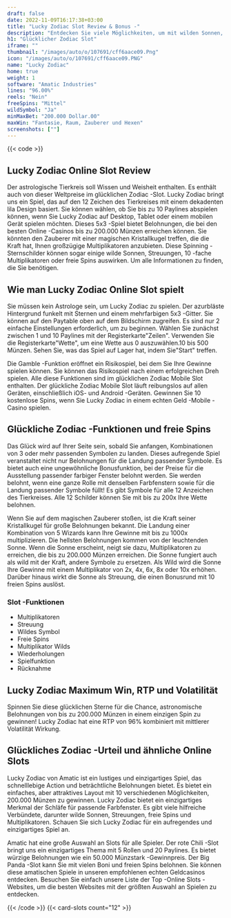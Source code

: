 ```yaml
---
draft: false
date: 2022-11-09T16:17:38+03:00
title: "Lucky Zodiac Slot Review & Bonus -"
description: "Entdecken Sie viele Möglichkeiten, um mit wilden Sonnen, freien Spins und Multiplikatoren im glücklichen Zodiac -Slot von Amatic zu gewinnen! Unsere Bewertung enthüllt alle Details, die Sie benötigen."
h1: "Glücklicher Zodiac Slot"
iframe: ""
thumbnail: "/images/auto/o/107691/cff6aace09.Png"
icon: "/images/auto/o/107691/cff6aace09.PNG"
name: "Lucky Zodiac"
home: true
weight: 1
software: "Amatic Industries"
lines: "96.00%"
reels: "Nein"
freeSpins: "Mittel"
wildSymbol: "Ja"
minMaxBet: "200.000 Dollar.00"
maxWin: "Fantasie, Raum, Zauberer und Hexen"
screenshots: [""]
---
```


{{< code >}}<h2>Lucky Zodiac Online Slot Review</h2><p>Der astrologische Tierkreis soll Wissen und Weisheit enthalten. Es enthält auch von dieser Weltpreise im glücklichen Zodiac -Slot. Lucky Zodiac bringt uns ein Spiel, das auf den 12 Zeichen des Tierkreises mit einem dekadenten lila Design basiert. Sie können wählen, ob Sie bis zu 10 Paylines abspielen können, wenn Sie Lucky Zodiac auf Desktop, Tablet oder einem mobilen Gerät spielen möchten. Dieses 5x3 -Spiel bietet Belohnungen, die bei den besten Online -Casinos bis zu 200.000 Münzen erreichen können. Sie könnten den Zauberer mit einer magischen Kristallkugel treffen, die die Kraft hat, Ihnen großzügige Multiplikatoren anzubieten. Diese Spinning -Sternschilder können sogar einige wilde Sonnen, Streuungen, 10 -fache Multiplikatoren oder freie Spins auswirken. Um alle Informationen zu finden, die Sie benötigen.</p><h2>Wie man Lucky Zodiac Online Slot spielt</h2><p>Sie müssen kein Astrologe sein, um Lucky Zodiac zu spielen. Der azurbläste Hintergrund funkelt mit Sternen und einem mehrfarbigen 5x3 -Gitter. Sie können auf den Paytable oben auf dem Bildschirm zugreifen. Es sind nur 2 einfache Einstellungen erforderlich, um zu beginnen. Wählen Sie zunächst zwischen 1 und 10 Paylines mit der Registerkarte"Zeilen". Verwenden Sie die Registerkarte"Wette", um eine Wette aus 0 auszuwählen.10 bis 500 Münzen. Sehen Sie, was das Spiel auf Lager hat, indem Sie"Start" treffen.</p><p>Die Gamble -Funktion eröffnet ein Risikospiel, bei dem Sie Ihre Gewinne spielen können. Sie können das Risikospiel nach einem erfolgreichen Dreh spielen. Alle diese Funktionen sind im glücklichen Zodiac Mobile Slot enthalten. Der glückliche Zodiac Mobile Slot läuft reibungslos auf allen Geräten, einschließlich iOS- und Android -Geräten. Gewinnen Sie 10 kostenlose Spins, wenn Sie Lucky Zodiac in einem echten Geld -Mobile -Casino spielen.</p><h2>Glückliche Zodiac -Funktionen und freie Spins</h2><p>Das Glück wird auf Ihrer Seite sein, sobald Sie anfangen, Kombinationen von 3 oder mehr passenden Symbolen zu landen. Dieses aufregende Spiel veranstaltet nicht nur Belohnungen für die Landung passender Symbole. Es bietet auch eine ungewöhnliche Bonusfunktion, bei der Preise für die Ausstellung passender farbiger Fenster belohnt werden. Sie werden belohnt, wenn eine ganze Rolle mit denselben Farbfenstern sowie für die Landung passender Symbole füllt! Es gibt Symbole für alle 12 Anzeichen des Tierkreises. Alle 12 Schilder können Sie mit bis zu 200x Ihre Wette belohnen.</p><p>Wenn Sie auf dem magischen Zauberer stoßen, ist die Kraft seiner Kristallkugel für große Belohnungen bekannt. Die Landung einer Kombination von 5 Wizards kann Ihre Gewinne mit bis zu 1000x multiplizieren. Die hellsten Belohnungen kommen von der leuchtenden Sonne. Wenn die Sonne erscheint, neigt sie dazu, Multiplikatoren zu erreichen, die bis zu 200.000 Münzen erreichen. Die Sonne fungiert auch als wild mit der Kraft, andere Symbole zu ersetzen. Als Wild wird die Sonne Ihre Gewinne mit einem Multiplikator von 2x, 4x, 6x, 8x oder 10x erhöhen. Darüber hinaus wirkt die Sonne als Streuung, die einen Bonusrund mit 10 freien Spins auslöst.</p><h3>
Slot -Funktionen</h3><ul>
<li></span>
Multiplikatoren</li>
<li></span>
Streuung</li>
<li></span>
Wildes Symbol</li>
<li></span>
Freie Spins</li>
<li></span>
Multiplikator Wilds</li>
<li></span>
Wiederholungen</li>
<li></span>
Spielfunktion</li>
<li></span>
Rücknahme</li></ul><h2>Lucky Zodiac Maximum Win, RTP und Volatilität</h2><p>Spinnen Sie diese glücklichen Sterne für die Chance, astronomische Belohnungen von bis zu 200.000 Münzen in einem einzigen Spin zu gewinnen! Lucky Zodiac hat eine RTP von 96% kombiniert mit mittlerer Volatilität Wirkung.</p><h2>Glückliches Zodiac -Urteil und ähnliche Online Slots</h2><p>Lucky Zodiac von Amatic ist ein lustiges und einzigartiges Spiel, das schnelllebige Action und beträchtliche Belohnungen bietet. Es bietet ein einfaches, aber attraktives Layout mit 10 verschiedenen Möglichkeiten, 200.000 Münzen zu gewinnen. Lucky Zodiac bietet ein einzigartiges Merkmal der Schläfe für passende Farbfenster. Es gibt viele hilfreiche Verbündete, darunter wilde Sonnen, Streuungen, freie Spins und Multiplikatoren. Schauen Sie sich Lucky Zodiac für ein aufregendes und einzigartiges Spiel an.</p><p>Amatic hat eine große Auswahl an Slots für alle Spieler. Der rote Chili -Slot bringt uns ein einzigartiges Thema mit 5 Rollen und 20 Paylines. Es bietet würzige Belohnungen wie ein 50.000 Münzstark -Gewinnpreis. Der Big Panda -Slot kann Sie mit vielen Boni und freien Spins belohnen. Sie können diese amatischen Spiele in unseren empfohlenen echten Geldcasinos entdecken. Besuchen Sie einfach unsere Liste der Top -Online Slots -Websites, um die besten Websites mit der größten Auswahl an Spielen zu entdecken.</p>{{< /code >}}
 {{< card-slots count="12" >}}